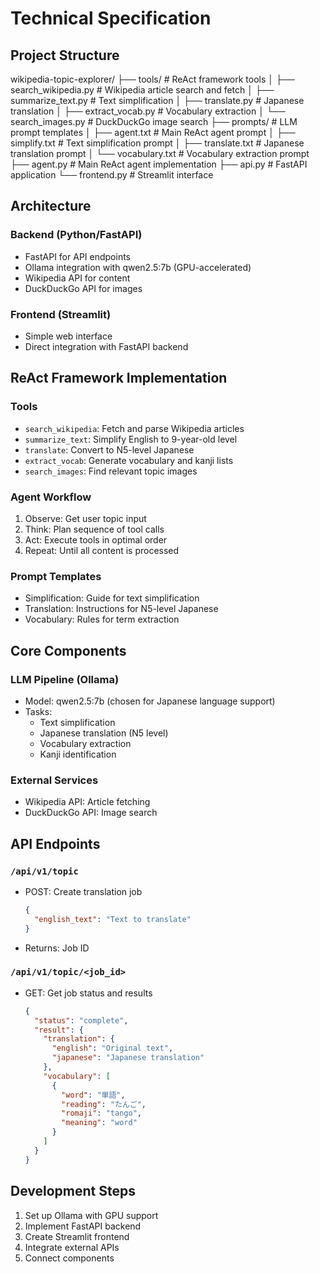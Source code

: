 # Technical Specification

## Project Structure
wikipedia-topic-explorer/
├── tools/                    # ReAct framework tools
│   ├── search_wikipedia.py   # Wikipedia article search and fetch
│   ├── summarize_text.py     # Text simplification
│   ├── translate.py         # Japanese translation
│   ├── extract_vocab.py      # Vocabulary extraction
│   └── search_images.py      # DuckDuckGo image search
├── prompts/                  # LLM prompt templates
│   ├── agent.txt           # Main ReAct agent prompt
│   ├── simplify.txt         # Text simplification prompt
│   ├── translate.txt        # Japanese translation prompt
│   └── vocabulary.txt       # Vocabulary extraction prompt
├── agent.py                 # Main ReAct agent implementation
├── api.py                   # FastAPI application
└── frontend.py             # Streamlit interface

## Architecture

### Backend (Python/FastAPI)
- FastAPI for API endpoints
- Ollama integration with qwen2.5:7b (GPU-accelerated)
- Wikipedia API for content
- DuckDuckGo API for images

### Frontend (Streamlit)
- Simple web interface
- Direct integration with FastAPI backend

## ReAct Framework Implementation

### Tools
- `search_wikipedia`: Fetch and parse Wikipedia articles
- `summarize_text`: Simplify English to 9-year-old level
- `translate`: Convert to N5-level Japanese
- `extract_vocab`: Generate vocabulary and kanji lists
- `search_images`: Find relevant topic images

### Agent Workflow
1. Observe: Get user topic input
2. Think: Plan sequence of tool calls
3. Act: Execute tools in optimal order
4. Repeat: Until all content is processed

### Prompt Templates
- Simplification: Guide for text simplification
- Translation: Instructions for N5-level Japanese
- Vocabulary: Rules for term extraction

## Core Components

### LLM Pipeline (Ollama)
- Model: qwen2.5:7b (chosen for Japanese language support)
- Tasks:
  - Text simplification
  - Japanese translation (N5 level)
  - Vocabulary extraction
  - Kanji identification

### External Services
- Wikipedia API: Article fetching
- DuckDuckGo API: Image search

## API Endpoints

### `/api/v1/topic`
- POST: Create translation job
  ```json
  {
    "english_text": "Text to translate"
  }
  ```
- Returns: Job ID

### `/api/v1/topic/<job_id>`
- GET: Get job status and results
  ```json
  {
    "status": "complete",
    "result": {
      "translation": {
        "english": "Original text",
        "japanese": "Japanese translation"
      },
      "vocabulary": [
        {
          "word": "単語",
          "reading": "たんご",
          "romaji": "tango",
          "meaning": "word"
        }
      ]
    }
  }
  ```

## Development Steps
1. Set up Ollama with GPU support
2. Implement FastAPI backend
3. Create Streamlit frontend
4. Integrate external APIs
5. Connect components
